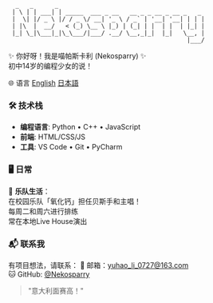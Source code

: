       _   _      _                                         
     | \ | | ___| | _____  ___ _ __   __ _ _ __ _ __ _   _ 
     |  \| |/ _ \ |/ / _ \/ __| '_ \ / _` | '__| '__| | | |
     | |\  |  __/   < (_) \__ \ |_) | (_| | |  | |  | |_| |
     |_| \_|\___|_|\_\___/|___/ .__/ \__,_|_|  |_|   \__, |
                                                      |___/ 

✨ 你好呀！我是喵帕斯卡利 (Nekosparry) ✨  
初中14岁的编程少女的说！

🌐 语言
[English](README.md)  [日本語](README_JA.md)

### 🛠️ 技术栈
- **编程语言**: Python • C++ • JavaScript
- **前端**: HTML/CSS/JS
- **工具**: VS Code • Git • PyCharm

### 🖥 日常
🎤 **乐队生活**：  
在校园乐队「氧化钙」担任贝斯手和主唱！  
每周二和周六进行排练  
常在本地Live House演出

### 📬 联系我
有项目想法，请联系：
📧 邮箱：[yuhao_li_0727@163.com](mailto:yuhao_li_0727@163.com)  
🐱 GitHub: [@Nekosparry](https://github.com/Nekosparry)

>"意大利面赛高！"
